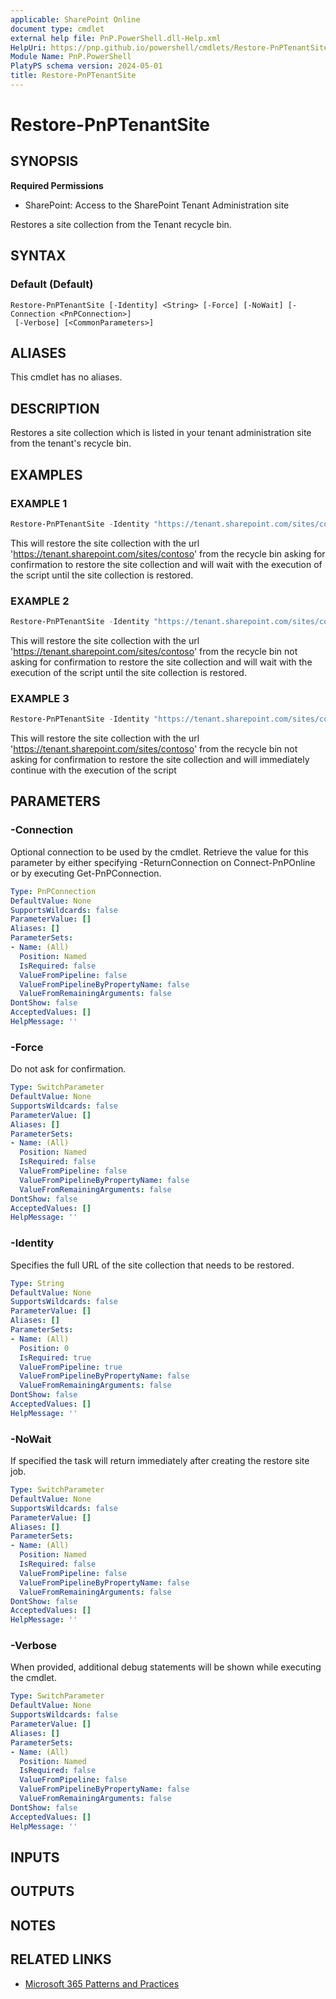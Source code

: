 ```yaml
---
applicable: SharePoint Online
document type: cmdlet
external help file: PnP.PowerShell.dll-Help.xml
HelpUri: https://pnp.github.io/powershell/cmdlets/Restore-PnPTenantSite.html
Module Name: PnP.PowerShell
PlatyPS schema version: 2024-05-01
title: Restore-PnPTenantSite
---
```


# Restore-PnPTenantSite

## SYNOPSIS

**Required Permissions**

* SharePoint: Access to the SharePoint Tenant Administration site

Restores a site collection from the Tenant recycle bin.

## SYNTAX

### Default (Default)

```
Restore-PnPTenantSite [-Identity] <String> [-Force] [-NoWait] [-Connection <PnPConnection>]
 [-Verbose] [<CommonParameters>]
```

## ALIASES

This cmdlet has no aliases.

## DESCRIPTION

Restores a site collection which is listed in your tenant administration site from the tenant's recycle bin.

## EXAMPLES

### EXAMPLE 1

```powershell
Restore-PnPTenantSite -Identity "https://tenant.sharepoint.com/sites/contoso"
```

This will restore the site collection with the url 'https://tenant.sharepoint.com/sites/contoso' from the recycle bin asking for confirmation to restore the site collection and will wait with the execution of the script until the site collection is restored.

### EXAMPLE 2

```powershell
Restore-PnPTenantSite -Identity "https://tenant.sharepoint.com/sites/contoso" -Force
```

This will restore the site collection with the url 'https://tenant.sharepoint.com/sites/contoso' from the recycle bin not asking for confirmation to restore the site collection and will wait with the execution of the script until the site collection is restored.

### EXAMPLE 3

```powershell
Restore-PnPTenantSite -Identity "https://tenant.sharepoint.com/sites/contoso" -Force -NoWait
```

This will restore the site collection with the url 'https://tenant.sharepoint.com/sites/contoso' from the recycle bin not asking for confirmation to restore the site collection and will immediately continue with the execution of the script

## PARAMETERS

### -Connection

Optional connection to be used by the cmdlet. Retrieve the value for this parameter by either specifying -ReturnConnection on Connect-PnPOnline or by executing Get-PnPConnection.

```yaml
Type: PnPConnection
DefaultValue: None
SupportsWildcards: false
ParameterValue: []
Aliases: []
ParameterSets:
- Name: (All)
  Position: Named
  IsRequired: false
  ValueFromPipeline: false
  ValueFromPipelineByPropertyName: false
  ValueFromRemainingArguments: false
DontShow: false
AcceptedValues: []
HelpMessage: ''
```

### -Force

Do not ask for confirmation.

```yaml
Type: SwitchParameter
DefaultValue: None
SupportsWildcards: false
ParameterValue: []
Aliases: []
ParameterSets:
- Name: (All)
  Position: Named
  IsRequired: false
  ValueFromPipeline: false
  ValueFromPipelineByPropertyName: false
  ValueFromRemainingArguments: false
DontShow: false
AcceptedValues: []
HelpMessage: ''
```

### -Identity

Specifies the full URL of the site collection that needs to be restored.

```yaml
Type: String
DefaultValue: None
SupportsWildcards: false
ParameterValue: []
Aliases: []
ParameterSets:
- Name: (All)
  Position: 0
  IsRequired: true
  ValueFromPipeline: true
  ValueFromPipelineByPropertyName: false
  ValueFromRemainingArguments: false
DontShow: false
AcceptedValues: []
HelpMessage: ''
```

### -NoWait

If specified the task will return immediately after creating the restore site job.

```yaml
Type: SwitchParameter
DefaultValue: None
SupportsWildcards: false
ParameterValue: []
Aliases: []
ParameterSets:
- Name: (All)
  Position: Named
  IsRequired: false
  ValueFromPipeline: false
  ValueFromPipelineByPropertyName: false
  ValueFromRemainingArguments: false
DontShow: false
AcceptedValues: []
HelpMessage: ''
```

### -Verbose

When provided, additional debug statements will be shown while executing the cmdlet.

```yaml
Type: SwitchParameter
DefaultValue: None
SupportsWildcards: false
ParameterValue: []
Aliases: []
ParameterSets:
- Name: (All)
  Position: Named
  IsRequired: false
  ValueFromPipeline: false
  ValueFromPipelineByPropertyName: false
  ValueFromRemainingArguments: false
DontShow: false
AcceptedValues: []
HelpMessage: ''
```

## INPUTS

## OUTPUTS

## NOTES

## RELATED LINKS

- [Microsoft 365 Patterns and Practices](https://aka.ms/m365pnp)
